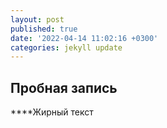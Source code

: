 ```yaml
---
layout: post
published: true
date: '2022-04-14 11:02:16 +0300'
categories: jekyll update
---
```

## Пробная запись	


****Жирный текст
